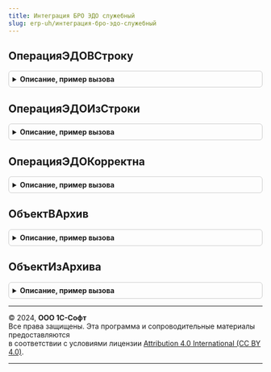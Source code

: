 ```yaml
---
title: Интеграция БРО ЭДО служебный
slug: erp-uh/интеграция-бро-эдо-служебный
---
```



## ОперацияЭДОВСтроку
<details style="margin: 1em 0; padding: 0.5em; border: 1px solid #ccc; border-radius: 6px;">

<summary style="font-weight: bold; cursor: pointer;">Описание, пример вызова</summary>

```bsl

// Возвращает помещенную в строку операцию ЭДО.
//
// Параметры:
//  ОперацияЭДО - см. СинхронизацияЭДОКлиентСервер.НоваяОперацияПодключенияЭДО.
//  			- см. СинхронизацияЭДОКлиентСервер.НоваяОперацияОбновленияСертификата.
//
// Возвращаемое значение:
//  Строка - помещенная в строку операция ЭДО.
//
Функция ОперацияЭДОВСтроку(Знач ОперацияЭДО) Экспорт
```

Пример вызова
```bsl
Результат = ИнтеграцияБРОЭДОСлужебный.ОперацияЭДОВСтроку(ОперацияЭДО) 
```
</details>

## ОперацияЭДОИзСтроки
<details style="margin: 1em 0; padding: 0.5em; border: 1px solid #ccc; border-radius: 6px;">

<summary style="font-weight: bold; cursor: pointer;">Описание, пример вызова</summary>

```bsl

// Возвращает извлеченную из строки операцию ЭДО.
//
// Параметры:
//  СтрокаОперацииЭДО - Строка - строка операции ЭДО. См. ОперацияЭДОВСтроку.
//
// Возвращаемое значение:
//  см. УчетныеЗаписиЭДОКлиентСервер.НоваяОперацияЭДО.
//
Функция ОперацияЭДОИзСтроки(Знач СтрокаОперацииЭДО) Экспорт
```

Пример вызова
```bsl
Результат = ИнтеграцияБРОЭДОСлужебный.ОперацияЭДОИзСтроки(СтрокаОперацииЭДО) 
```
</details>

## ОперацияЭДОКорректна
<details style="margin: 1em 0; padding: 0.5em; border: 1px solid #ccc; border-radius: 6px;">

<summary style="font-weight: bold; cursor: pointer;">Описание, пример вызова</summary>

```bsl

// Возвращает признак корректности (заполненности) параметров операции ЭДО.
//
// Параметры:
//  ОперацияЭДО - см. СинхронизацияЭДОКлиентСервер.НоваяОперацияПодключенияЭДО.
//  			- см. СинхронизацияЭДОКлиентСервер.НоваяОперацияОбновленияСертификата.
//
// Возвращаемое значение:
//  Булево - параметры операции корректны (заполнены).
//
Функция ОперацияЭДОКорректна(Знач ОперацияЭДО) Экспорт
```

Пример вызова
```bsl
Результат = ИнтеграцияБРОЭДОСлужебный.ОперацияЭДОКорректна(ОперацияЭДО) 
```
</details>

## ОбъектВАрхив
<details style="margin: 1em 0; padding: 0.5em; border: 1px solid #ccc; border-radius: 6px;">

<summary style="font-weight: bold; cursor: pointer;">Описание, пример вызова</summary>

```bsl

// Возвращает архив с помещенным в него объектом.
//
// Параметры:
//  Объект - Произвольный - объект для помещения в архив.
//
// Возвращаемое значение:
//  Строка - архив с помещенным в него объектом.
//
Функция ОбъектВАрхив(Знач Объект) Экспорт
```

Пример вызова
```bsl
Результат = ИнтеграцияБРОЭДОСлужебный.ОбъектВАрхив(Объект));
```
</details>

## ОбъектИзАрхива
<details style="margin: 1em 0; padding: 0.5em; border: 1px solid #ccc; border-radius: 6px;">

<summary style="font-weight: bold; cursor: pointer;">Описание, пример вызова</summary>

```bsl

// Возвращает объект извлеченный из архива.
//
// Параметры:
//  Архив - Строка - архив с помещенным в него объектом. См. ОбъектВАрхив.
//
// Возвращаемое значение:
//  Произвольный - объект извлеченный из архива.
//
Функция ОбъектИзАрхива(Знач Архив) Экспорт
```

Пример вызова
```bsl
Результат = ИнтеграцияБРОЭДОСлужебный.ОбъектИзАрхива(Архив));
```
</details>

---

© 2024, **ООО 1С-Софт**  
Все права защищены. Эта программа и сопроводительные материалы предоставляются  
в соответствии с условиями лицензии [Attribution 4.0 International (CC BY 4.0)](https://creativecommons.org/licenses/by/4.0/legalcode).

---
